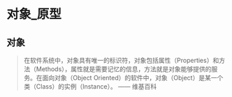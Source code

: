 # 对象_原型

## 对象

> 在软件系统中，对象具有唯一的标识符，对象包括属性（Properties）和方法（Methods），属性就是需要记忆的信息，方法就是对象能够提供的服务。在面向对象（Object Oriented）的软件中，对象（Object）是某一个类（Class）的实例（Instance）。 —— 维基百科

